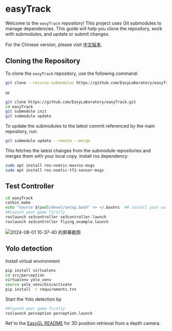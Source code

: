 # easyTrack

Welcome to the `easyTrack` repository! This project uses Git submodules to manage dependencies. This guide will help you clone the repository, work with submodules, and update or submit changes.

For the Chinese version, please visit [中文版本](README_zh.md).

## Cloning the Repository

To clone the `easyTrack` repository, use the following command:

```sh
git clone --recurse-submodules https://github.com/EasyLaboratory/easyTrack.git
```
or
```sh
git clone https://github.com/EasyLaboratory/easyTrack.git
cd easyTrack
git submodule init
git submodule update
```
To update the submodules to the latest commit referenced by the main repository, run:

```sh
git submodule update --remote --merge
```
This fetches the latest changes from the submodule repositories and merges them with your local copy.
Install ros dependency:

```sh
sudo apt install ros-noetic-mavros-msgs
sudo apt install ros-noetic-tf2-sensor-msgs
```


## Test Controller
```sh
cd easyTrack
catkin_make
echo "source $(pwd)/devel/setup.bash" >> ~/.bashrc  ## install your ws into bashrc
##launch your game firstly
roslaunch se3controller se3controller.launch
roslaunch se3controller flying_example.launch
```
![2024-08-01 10-37-40 的屏幕截图](https://github.com/user-attachments/assets/25501f8c-ecf3-4bd3-9f52-944537dcb7a3)


## Yolo detection

Install virtual environment
```sh
pip install virtualenv
cd src/perception
virtualenv yolo_venv
source yolo_venv/bin/activate
pip install -r requirements.txt
```
Start the Yolo detection by

```sh
##launch your game firstly
roslaunch perception perception.launch
```
Ref to the [EasyGL README](https://github.com/EasyLaboratory/perception/tree/main/scripts/easyGL#readme) for 3D position retrieval from a depth camera.


